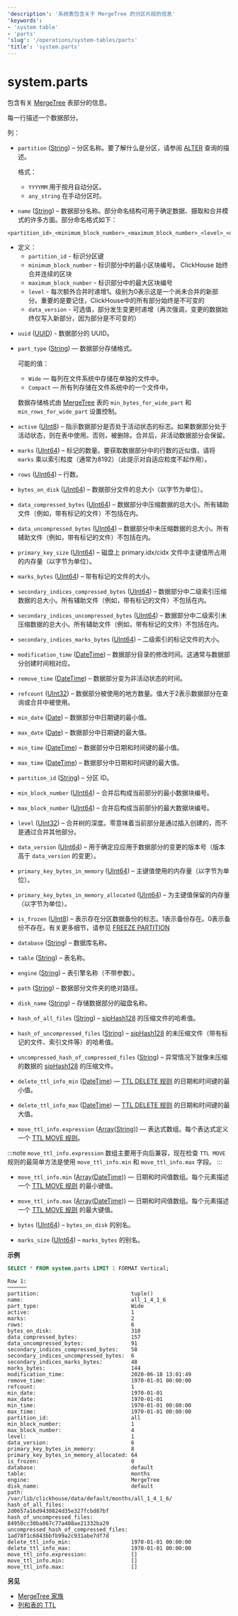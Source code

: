 ```yaml
---
'description': '系统表包含关于 MergeTree 的分区片段的信息'
'keywords':
- 'system table'
- 'parts'
'slug': '/operations/system-tables/parts'
'title': 'system.parts'
---
```



# system.parts

包含有关 [MergeTree](../../engines/table-engines/mergetree-family/mergetree.md) 表部分的信息。

每一行描述一个数据部分。

列：

- `partition` ([String](../../sql-reference/data-types/string.md)) – 分区名称。要了解什么是分区，请参阅 [ALTER](/sql-reference/statements/alter) 查询的描述。

    格式：

    - `YYYYMM` 用于按月自动分区。
    - `any_string` 在手动分区时。

- `name` ([String](../../sql-reference/data-types/string.md)) – 数据部分名称。部分命名结构可用于确定数据、摄取和合并模式的许多方面。部分命名格式如下：

```text
<partition_id>_<minimum_block_number>_<maximum_block_number>_<level>_<data_version>
```

* 定义：
     - `partition_id` - 标识分区键
     - `minimum_block_number` - 标识部分中的最小区块编号。 ClickHouse 始终合并连续的区块
     - `maximum_block_number` - 标识部分中的最大区块编号
     - `level` - 每次额外合并时递增1。级别为0表示这是一个尚未合并的新部分。重要的是要记住，ClickHouse中的所有部分始终是不可变的
     - `data_version` - 可选值，部分发生变更时递增（再次强调，变更的数据始终仅写入新部分，因为部分是不可变的）

- `uuid` ([UUID](../../sql-reference/data-types/uuid.md)) - 数据部分的 UUID。

- `part_type` ([String](../../sql-reference/data-types/string.md)) — 数据部分存储格式。

    可能的值：

    - `Wide` — 每列在文件系统中存储在单独的文件中。
    - `Compact` — 所有列存储在文件系统中的一个文件中。

    数据存储格式由 [MergeTree](../../engines/table-engines/mergetree-family/mergetree.md) 表的 `min_bytes_for_wide_part` 和 `min_rows_for_wide_part` 设置控制。

- `active` ([UInt8](../../sql-reference/data-types/int-uint.md)) – 指示数据部分是否处于活动状态的标志。如果数据部分处于活动状态，则在表中使用。否则，被删除。合并后，非活动数据部分会保留。

- `marks` ([UInt64](../../sql-reference/data-types/int-uint.md)) – 标记的数量。要获取数据部分中的行数的近似值，请将 `marks` 乘以索引粒度（通常为8192）（此提示对自适应粒度不起作用）。

- `rows` ([UInt64](../../sql-reference/data-types/int-uint.md)) – 行数。

- `bytes_on_disk` ([UInt64](../../sql-reference/data-types/int-uint.md)) – 数据部分文件的总大小（以字节为单位）。

- `data_compressed_bytes` ([UInt64](../../sql-reference/data-types/int-uint.md)) – 数据部分中压缩数据的总大小。所有辅助文件（例如，带有标记的文件）不包括在内。

- `data_uncompressed_bytes` ([UInt64](../../sql-reference/data-types/int-uint.md)) – 数据部分中未压缩数据的总大小。所有辅助文件（例如，带有标记的文件）不包括在内。

- `primary_key_size` ([UInt64](../../sql-reference/data-types/int-uint.md)) – 磁盘上 primary.idx/cidx 文件中主键值所占用的内存量（以字节为单位）。

- `marks_bytes` ([UInt64](../../sql-reference/data-types/int-uint.md)) – 带有标记的文件的大小。

- `secondary_indices_compressed_bytes` ([UInt64](../../sql-reference/data-types/int-uint.md)) – 数据部分中二级索引压缩数据的总大小。所有辅助文件（例如，带有标记的文件）不包括在内。

- `secondary_indices_uncompressed_bytes` ([UInt64](../../sql-reference/data-types/int-uint.md)) – 数据部分中二级索引未压缩数据的总大小。所有辅助文件（例如，带有标记的文件）不包括在内。

- `secondary_indices_marks_bytes` ([UInt64](../../sql-reference/data-types/int-uint.md)) – 二级索引的标记文件的大小。

- `modification_time` ([DateTime](../../sql-reference/data-types/datetime.md)) – 数据部分目录的修改时间。这通常与数据部分创建时间相对应。

- `remove_time` ([DateTime](../../sql-reference/data-types/datetime.md)) – 数据部分变为非活动状态的时间。

- `refcount` ([UInt32](../../sql-reference/data-types/int-uint.md)) – 数据部分被使用的地方数量。值大于2表示数据部分在查询或合并中被使用。

- `min_date` ([Date](../../sql-reference/data-types/date.md)) – 数据部分中日期键的最小值。

- `max_date` ([Date](../../sql-reference/data-types/date.md)) – 数据部分中日期键的最大值。

- `min_time` ([DateTime](../../sql-reference/data-types/datetime.md)) – 数据部分中日期和时间键的最小值。

- `max_time` ([DateTime](../../sql-reference/data-types/datetime.md)) – 数据部分中日期和时间键的最大值。

- `partition_id` ([String](../../sql-reference/data-types/string.md)) – 分区 ID。

- `min_block_number` ([UInt64](../../sql-reference/data-types/int-uint.md)) – 合并后构成当前部分的最小数据块编号。

- `max_block_number` ([UInt64](../../sql-reference/data-types/int-uint.md)) – 合并后构成当前部分的最大数据块编号。

- `level` ([UInt32](../../sql-reference/data-types/int-uint.md)) – 合并树的深度。零意味着当前部分是通过插入创建的，而不是通过合并其他部分。

- `data_version` ([UInt64](../../sql-reference/data-types/int-uint.md)) – 用于确定应应用于数据部分的变更的版本号（版本高于 `data_version` 的变更）。

- `primary_key_bytes_in_memory` ([UInt64](../../sql-reference/data-types/int-uint.md)) – 主键值使用的内存量（以字节为单位）。

- `primary_key_bytes_in_memory_allocated` ([UInt64](../../sql-reference/data-types/int-uint.md)) – 为主键值保留的内存量（以字节为单位）。

- `is_frozen` ([UInt8](../../sql-reference/data-types/int-uint.md)) – 表示存在分区数据备份的标志。1表示备份存在。0表示备份不存在。有关更多细节，请参见 [FREEZE PARTITION](/sql-reference/statements/alter/partition#freeze-partition)

- `database` ([String](../../sql-reference/data-types/string.md)) – 数据库名称。

- `table` ([String](../../sql-reference/data-types/string.md)) – 表名称。

- `engine` ([String](../../sql-reference/data-types/string.md)) – 表引擎名称（不带参数）。

- `path` ([String](../../sql-reference/data-types/string.md)) – 数据部分文件夹的绝对路径。

- `disk_name` ([String](../../sql-reference/data-types/string.md)) – 存储数据部分的磁盘名称。

- `hash_of_all_files` ([String](../../sql-reference/data-types/string.md)) – [sipHash128](/sql-reference/functions/hash-functions#siphash128) 的压缩文件的哈希值。

- `hash_of_uncompressed_files` ([String](../../sql-reference/data-types/string.md)) – [sipHash128](/sql-reference/functions/hash-functions#siphash128) 的未压缩文件（带有标记的文件、索引文件等）的哈希值。

- `uncompressed_hash_of_compressed_files` ([String](../../sql-reference/data-types/string.md)) – 异常情况下就像未压缩的数据的 [sipHash128](/sql-reference/functions/hash-functions#siphash128) 的压缩文件。

- `delete_ttl_info_min` ([DateTime](../../sql-reference/data-types/datetime.md)) — [TTL DELETE 规则](../../engines/table-engines/mergetree-family/mergetree.md/#table_engine-mergetree-ttl) 的日期和时间键的最小值。

- `delete_ttl_info_max` ([DateTime](../../sql-reference/data-types/datetime.md)) — [TTL DELETE 规则](../../engines/table-engines/mergetree-family/mergetree.md/#table_engine-mergetree-ttl) 的日期和时间键的最大值。

- `move_ttl_info.expression` ([Array](../../sql-reference/data-types/array.md)([String](../../sql-reference/data-types/string.md))) — 表达式数组。每个表达式定义一个 [TTL MOVE 规则](../../engines/table-engines/mergetree-family/mergetree.md/#table_engine-mergetree-ttl)。

:::note
`move_ttl_info.expression` 数组主要用于向后兼容，现在检查 `TTL MOVE` 规则的最简单方法是使用 `move_ttl_info.min` 和 `move_ttl_info.max` 字段。
:::

- `move_ttl_info.min` ([Array](../../sql-reference/data-types/array.md)([DateTime](../../sql-reference/data-types/datetime.md))) — 日期和时间值数组。每个元素描述一个 [TTL MOVE 规则](../../engines/table-engines/mergetree-family/mergetree.md/#table_engine-mergetree-ttl) 的最小键值。

- `move_ttl_info.max` ([Array](../../sql-reference/data-types/array.md)([DateTime](../../sql-reference/data-types/datetime.md))) — 日期和时间值数组。每个元素描述一个 [TTL MOVE 规则](../../engines/table-engines/mergetree-family/mergetree.md/#table_engine-mergetree-ttl) 的最大键值。

- `bytes` ([UInt64](../../sql-reference/data-types/int-uint.md)) – `bytes_on_disk` 的别名。

- `marks_size` ([UInt64](../../sql-reference/data-types/int-uint.md)) – `marks_bytes` 的别名。

**示例**

```sql
SELECT * FROM system.parts LIMIT 1 FORMAT Vertical;
```

```text
Row 1:
──────
partition:                             tuple()
name:                                  all_1_4_1_6
part_type:                             Wide
active:                                1
marks:                                 2
rows:                                  6
bytes_on_disk:                         310
data_compressed_bytes:                 157
data_uncompressed_bytes:               91
secondary_indices_compressed_bytes:    58
secondary_indices_uncompressed_bytes:  6
secondary_indices_marks_bytes:         48
marks_bytes:                           144
modification_time:                     2020-06-18 13:01:49
remove_time:                           1970-01-01 00:00:00
refcount:                              1
min_date:                              1970-01-01
max_date:                              1970-01-01
min_time:                              1970-01-01 00:00:00
max_time:                              1970-01-01 00:00:00
partition_id:                          all
min_block_number:                      1
max_block_number:                      4
level:                                 1
data_version:                          6
primary_key_bytes_in_memory:           8
primary_key_bytes_in_memory_allocated: 64
is_frozen:                             0
database:                              default
table:                                 months
engine:                                MergeTree
disk_name:                             default
path:                                  /var/lib/clickhouse/data/default/months/all_1_4_1_6/
hash_of_all_files:                     2d0657a16d9430824d35e327fcbd87bf
hash_of_uncompressed_files:            84950cc30ba867c77a408ae21332ba29
uncompressed_hash_of_compressed_files: 1ad78f1c6843bbfb99a2c931abe7df7d
delete_ttl_info_min:                   1970-01-01 00:00:00
delete_ttl_info_max:                   1970-01-01 00:00:00
move_ttl_info.expression:              []
move_ttl_info.min:                     []
move_ttl_info.max:                     []
```

**另见**

- [MergeTree 家族](../../engines/table-engines/mergetree-family/mergetree.md)
- [列和表的 TTL](../../engines/table-engines/mergetree-family/mergetree.md/#table_engine-mergetree-ttl)
